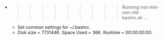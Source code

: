 * >>>>>>>>> Running inst-min-con-cld-bashrc.sh ...
  * Set common settings for ~/.bashrc.
  * Disk size = 773144K. Space Used = 36K. Runtime = 00:00:00:00.
